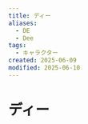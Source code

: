 ```yaml
---
title: ディー
aliases:
  - DE
  - Dee
tags:
  - キャラクター
created: 2025-06-09
modified: 2025-06-10
---
```


# ディー
